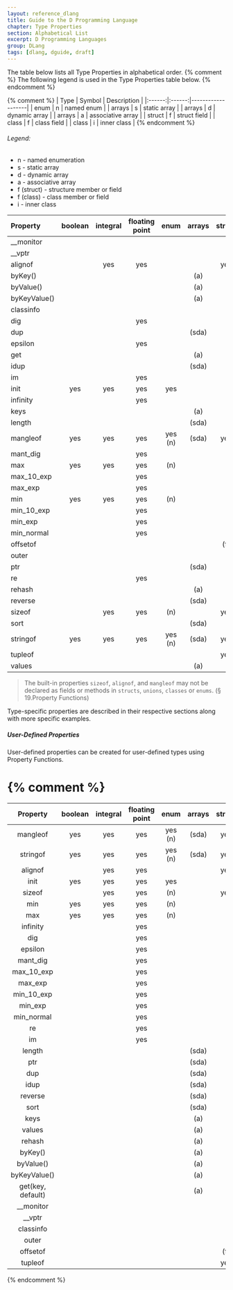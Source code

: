 ```yaml
---
layout: reference_dlang
title: Guide to the D Programming Language
chapter: Type Properties
section: Alphabetical List
excerpt: D Programming Languages
group: DLang
tags: [dlang, dguide, draft]
---
```


The table below lists all Type Properties in alphabetical order.
{% comment %}
The following legend is used in the Type Properties table below.
{% endcomment %}

{% comment %}
| Type   | Symbol | Description       |
|:------:|:------:|-------------------|
| enum   | n      | named enum        |
| arrays | s      | static array      |
| arrays | d      | dynamic array     |
| arrays | a      | associative array |
| struct | f      | struct field      |
| class  | f      | class field       |
| class  | i      | inner class       |
{% endcomment %}

###### Legend:

* n - named enumeration
* s - static array
* d - dynamic array
* a - associative array
* f (struct) - structure member or field
* f (class) - class member or field
* i - inner class

| Property          | boolean | integral | floating point | enum    | arrays    | struct  | class   |
|:------------------|:-------:|:--------:|:--------------:|:-------:|:---------:|:-------:|:-------:|
| &#95;&#95;monitor |         |          |                |         |           |         |   yes   |
| &#95;&#95;vptr    |         |          |                |         |           |         |   yes   |
| alignof           |         | yes      | yes            |         |           |   yes   |         |
| byKey()           |         |          |                |         |    (a)    |         |         |
| byValue()         |         |          |                |         |    (a)    |         |         |
| byKeyValue()      |         |          |                |         |    (a)    |         |         |
| classinfo         |         |          |                |         |           |         |   yes   |
| dig               |         |          | yes            |         |           |         |         |
| dup               |         |          |                |         |   (sda)   |         |         |
| epsilon           |         |          | yes            |         |           |         |         |
| get               |         |          |                |         |    (a)    |         |         |
| idup              |         |          |                |         |   (sda)   |         |         |
| im                |         |          | yes            |         |           |         |         |
| init              | yes     | yes      | yes            | yes     |           |         |         |
| infinity          |         |          | yes            |         |           |         |         |
| keys              |         |          |                |         |    (a)    |         |         |
| length            |         |          |                |         |   (sda)   |         |         |
| mangleof          | yes     | yes      | yes            | yes (n) |   (sda)   |   yes   |   yes   |
| mant_dig          |         |          | yes            |         |           |         |         |
| max               | yes     | yes      | yes            |     (n) |           |         |         |
| max_10_exp        |         |          | yes            |         |           |         |         |
| max_exp           |         |          | yes            |         |           |         |         |
| min               | yes     | yes      | yes            |     (n) |           |         |         |
| min_10_exp        |         |          | yes            |         |           |         |         |
| min_exp           |         |          | yes            |         |           |         |         |
| min_normal        |         |          | yes            |         |           |         |         |
| offsetof          |         |          |                |         |           |   (f)   |   (f)   |
| outer             |         |          |                |         |           |         |   (i)   |
| ptr               |         |          |                |         |   (sda)   |         |         |
| re                |         |          | yes            |         |           |         |         |
| rehash            |         |          |                |         |    (a)    |         |         |
| reverse           |         |          |                |         |   (sda)   |         |         |
| sizeof            |         | yes      | yes            |     (n) |           |   yes   |   yes   |
| sort              |         |          |                |         |   (sda)   |         |         |
| stringof          | yes     | yes      | yes            | yes (n) |   (sda)   |   yes   |   yes   |
| tupleof           |         |          |                |         |           |   yes   |   yes   |
| values            |         |          |                |         |    (a)    |         |         |

> The built-in properties `sizeof`, `alignof`, and `mangleof` may not be declared as fields or methods in `structs`, `unions`, `classes` or `enums`.
> (§ 19.Property Functions)

Type-specific properties are described in their respective sections along with more specific examples.

##### User-Defined Properties

User-defined properties can be created for user-defined types using Property Functions.



{% comment %}
=====================================================================================================


| Property          | boolean | integral | floating point | enum    | arrays    | struct  | class   |
|:-----------------:|:-------:|:--------:|:--------------:|:-------:|:---------:|:-------:|:-------:|
| mangleof          | yes     | yes      | yes            | yes (n) |   (sda)   |   yes   |   yes   |
| stringof          | yes     | yes      | yes            | yes (n) |   (sda)   |   yes   |   yes   |
| alignof           |         | yes      | yes            |         |           |   yes   |         |
| init              | yes     | yes      | yes            | yes     |           |         |         |
| sizeof            |         | yes      | yes            |     (n) |           |   yes   |         |
| min               | yes     | yes      | yes            |     (n) |           |         |         |
| max               | yes     | yes      | yes            |     (n) |           |         |         |
| infinity          |         |          | yes            |         |           |         |         |
| dig               |         |          | yes            |         |           |         |         |
| epsilon           |         |          | yes            |         |           |         |         |
| mant_dig          |         |          | yes            |         |           |         |         |
| max_10_exp        |         |          | yes            |         |           |         |         |
| max_exp           |         |          | yes            |         |           |         |         |
| min_10_exp        |         |          | yes            |         |           |         |         |
| min_exp           |         |          | yes            |         |           |         |         |
| min_normal        |         |          | yes            |         |           |         |         |
| re                |         |          | yes            |         |           |         |         |
| im                |         |          | yes            |         |           |         |         |
| length            |         |          |                |         |   (sda)   |         |         |
| ptr               |         |          |                |         |   (sda)   |         |         |
| dup               |         |          |                |         |   (sda)   |         |         |
| idup              |         |          |                |         |   (sda)   |         |         |
| reverse           |         |          |                |         |   (sda)   |         |         |
| sort              |         |          |                |         |   (sda)   |         |         |
| keys              |         |          |                |         |    (a)    |         |         |
| values            |         |          |                |         |    (a)    |         |         |
| rehash            |         |          |                |         |    (a)    |         |         |
| byKey()           |         |          |                |         |    (a)    |         |         |
| byValue()         |         |          |                |         |    (a)    |         |         |
| byKeyValue()      |         |          |                |         |    (a)    |         |         |
| get(key, default) |         |          |                |         |    (a)    |         |         |
| &#95;&#95;monitor |         |          |                |         |           |         |   yes   |
| &#95;&#95;vptr    |         |          |                |         |           |         |   yes   |
| classinfo         |         |          |                |         |           |         |   yes   |
| outer             |         |          |                |         |           |         |   (i)   |
| offsetof          |         |          |                |         |           |   (f)   |   (f)   |
| tupleof           |         |          |                |         |           |   yes   |   yes   |
{% endcomment %}
